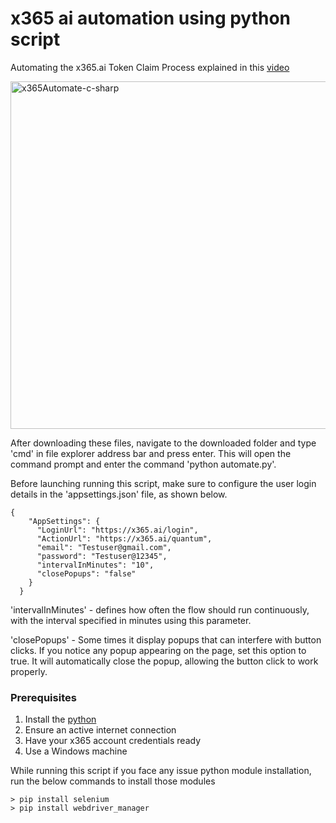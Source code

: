 # x365 ai automation using python script
Automating the x365.ai Token Claim Process explained in this [video](https://www.youtube.com/watch?v=X8zRZQ_YMwI)

<a href="https://www.youtube.com/watch?v=X8zRZQ_YMwI&t=9s" target="_blank">
  <img width="556" alt="x365Automate-c-sharp" src="https://github.com/user-attachments/assets/5441888e-3719-4ec8-af19-0974872d9149" />
</a>

After downloading these files, navigate to the downloaded folder and type 'cmd' in file explorer address bar and press enter. This will open the command prompt and enter the command 'python automate.py'.

Before launching running this script, make sure to configure the user login details in the 'appsettings.json' file, as shown below.

```
{
    "AppSettings": {
      "LoginUrl": "https://x365.ai/login",
      "ActionUrl": "https://x365.ai/quantum",
      "email": "Testuser@gmail.com",
      "password": "Testuser@12345",
      "intervalInMinutes": "10",
      "closePopups": "false"
    }
  }
```
  
'intervalInMinutes' - defines how often the flow should run continuously, with the interval specified in minutes using this parameter.

'closePopups' - Some times it display popups that can interfere with button clicks. If you notice any popup appearing on the page, set this option to true. It will automatically close the popup, allowing the button click to work properly.

### Prerequisites

1. Install the [python](https://www.python.org/downloads/)
2. Ensure an active internet connection
3. Have your x365 account credentials ready
4. Use a Windows machine

While running this script if you face any issue python module installation, run the below commands to install those modules
```
> pip install selenium
> pip install webdriver_manager
```


